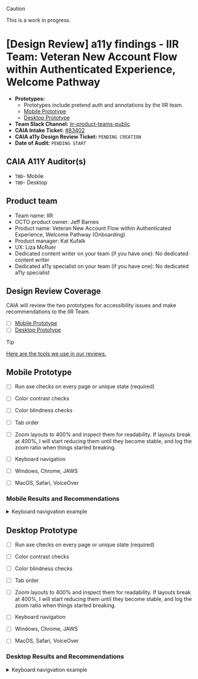 > [!CAUTION]
> This is a work in progress.

# [Design Review] a11y findings - IIR Team: Veteran New Account Flow within Authenticated Experience, Welcome Pathway 
- **Prototypes:**
    - Prototypes include pretend auth and annotations by the IIR team.
    - [Mobile Prototype](https://www.figma.com/proto/CertVj7cu66kFv9TnseR30/Veteran-Onboarding?page-id=300%3A11104&node-id=300-11287&viewport=431%2C371%2C0.33&t=4reO0ZP2vtzpXG6v-1&scaling=min-zoom&content-scaling=fixed&starting-point-node-id=300%3A11287&show-proto-sidebar=1)
    - [Desktop Prototype](https://www.figma.com/proto/CertVj7cu66kFv9TnseR30/Veteran-Onboarding?page-id=300%3A11104&node-id=397-7338&viewport=710%2C-1108%2C0.29&t=fWV6H8hUlDmichZX-1&scaling=min-zoom&content-scaling=fixed&starting-point-node-id=397%3A7338&show-proto-sidebar=1)
- **Team Slack Channel:** [iir-product-teams-public](https://dsva.slack.com/archives/C05RJS5DANT) 
- **CAIA Intake Ticket:** [#83402](https://github.com/department-of-veterans-affairs/va.gov-team/issues/83402)
- **CAIA a11y Design Review Ticket:** `PENDING CREATION`
- **Date of Audit:** `PENDING START`

## CAIA A11Y Auditor(s)
- `TBD`- Mobile
- `TBD`- Desktop

## Product team
- Team name: IIR
- OCTO product owner: Jeff Barnes
- Product name: Veteran New Account Flow within Authenticated Experience, Welcome Pathway (Onboarding)
- Product manager: Kat Kufalk
- UX: Liza McRuer
- Dedicated content writer on your team (if you have one): No dedicated content writer
- Dedicated a11y specialist on your team (if you have one): No dedicated a11y specialist

## Design Review Coverage 

CAIA will review the two prototypes for accessibility issues and make recommendations to the IIR Team. 

- [ ] [Mobile Prototype](https://www.figma.com/proto/CertVj7cu66kFv9TnseR30/Veteran-Onboarding?page-id=300%3A11104&node-id=300-11287&viewport=431%2C371%2C0.33&t=4reO0ZP2vtzpXG6v-1&scaling=min-zoom&content-scaling=fixed&starting-point-node-id=300%3A11287&show-proto-sidebar=1)
- [ ] [Desktop Prototype](https://www.figma.com/proto/CertVj7cu66kFv9TnseR30/Veteran-Onboarding?page-id=300%3A11104&node-id=397-7338&viewport=710%2C-1108%2C0.29&t=fWV6H8hUlDmichZX-1&scaling=min-zoom&content-scaling=fixed&starting-point-node-id=397%3A7338&show-proto-sidebar=1)

 > [!TIP]
> [Here are the tools we use in our reviews.](https://github.com/department-of-veterans-affairs/va.gov-team/blob/2e5a0a08bd51ae3258de4c9f37754f907e938586/teams/CAIA/accessibility/tools-we-use.md#tools-we-use)

## Mobile Prototype
 
- [ ] Run axe checks on every page or unique state (required)
- [ ] Color contrast checks
- [ ] Color blindness checks
- [ ] Tab order
- [ ] Zoom layouts to 400% and inspect them for readability. If layouts break at 400%, I will start reducing them until they become stable, and log the zoom ratio when things started breaking.
- [ ] Keyboard navigation
- [ ] Windows, Chrome, JAWS
- [ ] MacOS, Safari, VoiceOver


### Mobile Results and Recommendations

<details><summary>Keyboard navigvation example </summary>
 
#### Keyboard navigation example
`If there are` focus issues while tabbing using a keyboard:
- **Page** `NA`
   - Finding
   - Finding
   - **Recommendation(s):** `NA`
- **Page** `NA`
   - Finding
   - Finding
   - **Recommendation(s):** `NA`
</details>

## Desktop Prototype
 
- [ ] Run axe checks on every page or unique state (required)
- [ ] Color contrast checks
- [ ] Color blindness checks
- [ ] Tab order
- [ ] Zoom layouts to 400% and inspect them for readability. If layouts break at 400%, I will start reducing them until they become stable, and log the zoom ratio when things started breaking.
- [ ] Keyboard navigation
- [ ] Windows, Chrome, JAWS
- [ ] MacOS, Safari, VoiceOver


### Desktop Results and Recommendations

<details><summary>Keyboard navigvation example </summary>
 
#### Keyboard navigation example
`If there are` focus issues while tabbing using a keyboard:
- **Page** `NA`
   - Finding
   - Finding
   - **Recommendation(s):** `NA`
- **Page** `NA`
   - Finding
   - Finding
   - **Recommendation(s):** `NA`
</details>

